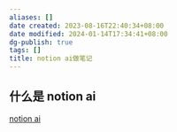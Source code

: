```yaml
---
aliases: []
date created: 2023-08-16T22:40:34+08:00
date modified: 2024-01-14T17:34:41+08:00
dg-publish: true
tags: []
title: notion ai做笔记
---
```


## 什么是 notion ai
[notion ai](../../../3%20计算机/创建、效率与技巧/AI/不同的ai/notion%20ai.md)